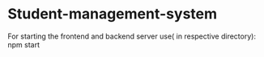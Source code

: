 # Student-management-system
For starting the frontend and backend server use( in respective directory):  npm start
